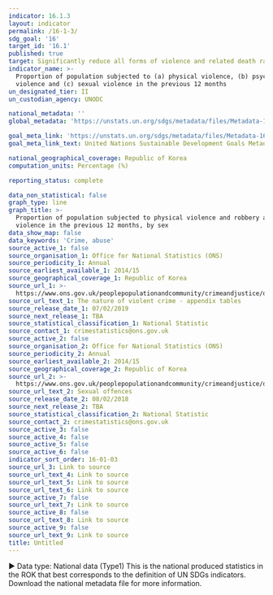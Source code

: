 ```yaml
---
indicator: 16.1.3
layout: indicator
permalink: /16-1-3/
sdg_goal: '16'
target_id: '16.1'
published: true
target: Significantly reduce all forms of violence and related death rates everywhere
indicator_name: >-
  Proportion of population subjected to (a) physical violence, (b) psychological
  violence and (c) sexual violence in the previous 12 months
un_designated_tier: II
un_custodian_agency: UNODC

national_metadata: ''
global_metadata: 'https://unstats.un.org/sdgs/metadata/files/Metadata-16-01-03.pdf'

goal_meta_link: 'https://unstats.un.org/sdgs/metadata/files/Metadata-16-01-03.pdf'
goal_meta_link_text: United Nations Sustainable Development Goals Metadata (PDF 217 KB)

national_geographical_coverage: Republic of Korea
computation_units: Percentage (%)

reporting_status: complete

data_non_statistical: false
graph_type: line
graph_title: >-
  Proportion of population subjected to physical violence and robbery and sexual
  violence in the previous 12 months, by sex
data_show_map: false
data_keywords: 'Crime, abuse'
source_active_1: false
source_organisation_1: Office for National Statistics (ONS)
source_periodicity_1: Annual
source_earliest_available_1: 2014/15
source_geographical_coverage_1: Republic of Korea
source_url_1: >-
  https://www.ons.gov.uk/peoplepopulationandcommunity/crimeandjustice/datasets/thenatureofviolentcrimeappendixtables
source_url_text_1: The nature of violent crime - appendix tables
source_release_date_1: 07/02/2019
source_next_release_1: TBA
source_statistical_classification_1: National Statistic
source_contact_1: crimestatistics@ons.gov.uk
source_active_2: false
source_organisation_2: Office for National Statistics (ONS)
source_periodicity_2: Annual
source_earliest_available_2: 2014/15
source_geographical_coverage_2: Republic of Korea
source_url_2: >-
  https://www.ons.gov.uk/peoplepopulationandcommunity/crimeandjustice/datasets/sexualoffencesappendixtables
source_url_text_2: Sexual offences
source_release_date_2: 08/02/2018
source_next_release_2: TBA
source_statistical_classification_2: National Statistic
source_contact_2: crimestatistics@ons.gov.uk
source_active_3: false
source_active_4: false
source_active_5: false
source_active_6: false
indicator_sort_order: 16-01-03
source_url_3: Link to source
source_url_text_4: Link to source
source_url_text_5: Link to source
source_url_text_6: Link to source
source_active_7: false
source_url_text_7: Link to source
source_active_8: false
source_url_text_8: Link to source
source_active_9: false
source_url_text_9: Link to source
title: Untitled
---
```

▶ Data type: National data (Type1) This is the national produced statistics in the ROK that best corresponds to the definition of UN SDGs indicators. Download the national metadata file for more information.
